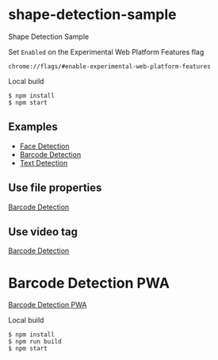 # shape-detection-sample
Shape Detection Sample

Set `Enabled` on the Experimental Web Platform Features flag

```
chrome://flags/#enable-experimental-web-platform-features
```

Local build

```
$ npm install
$ npm start
```

## Examples

- [Face Detection](https://radiocat.github.io/shape-detection-sample/examples/face/)
- [Barcode Detection](https://radiocat.github.io/shape-detection-sample/examples/barcode/)
- [Text Detection](https://radiocat.github.io/shape-detection-sample/examples/text/)

## Use file properties

[Barcode Detection](https://radiocat.github.io/shape-detection-sample/file/)

## Use video tag

[Barcode Detection](https://radiocat.github.io/shape-detection-sample/video/)

# Barcode Detection PWA

[Barcode Detection PWA](https://radiocat.github.io/shape-detection-sample/barcode.html)

Local build

```
$ npm install
$ npm run build
$ npm start
```

